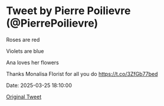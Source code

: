 # Tweet by Pierre Poilievre (@PierrePoilievre)

Roses are red

Violets are blue

Ana loves her flowers

Thanks Monalisa Florist for all you do https://t.co/3ZfGb77bed

Date: 2025-03-25 18:10:00

[Original Tweet](https://x.com/PierrePoilievre/status/1904596644437618846)
